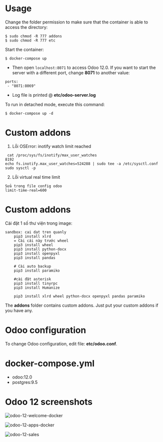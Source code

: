 # Usage

Change the folder permission to make sure that the container is able to access the directory:
```
$ sudo chmod -R 777 addons
$ sudo chmod -R 777 etc
```

Start the container:
```
$ docker-compose up
```



* Then open `localhost:8071` to access Odoo 12.0. If you want to start the server with a different port, change **8071** to another value:

```
ports:
 - "8071:8069"
```

* Log file is printed @ **etc/odoo-server.log**

To run in detached mode, execute this command:

```
$ docker-compose up -d
```

# Custom addons
 1. Lỗi OSError: inotify watch limit reached
 ```
  cat /proc/sys/fs/inotify/max_user_watches
 8192
 echo fs.inotify.max_user_watches=524288 | sudo tee -a /etc/sysctl.conf
 sudo sysctl -p
 ```
 
 2. Lỗi virtual real time limit
 ```
 Sửa trong file config odoo
 limit-time-real=600
 ```
# Custom addons
Cài đặt 1 số thư viện trong image:
```
sandbox: cai dat tren quanly
	pip3 install xlrd
	= Cài cái này trước wheel
	pip3 install wheel
	pip3 install python-docx
	pip3 install openpyxl
	pip3 install pandas
	
	# Cài auto backup
	pip3 install paramiko
	
	#cài đặt asterisk
	pip3 install tinyrpc
	pip3 install Humanize
	
	pip3 install xlrd wheel python-docx openpyxl pandas paramiko
```
The **addons** folder contains custom addons. Just put your custom addons if you have any.

# Odoo configuration

To change Odoo configuration, edit file: **etc/odoo.conf**.

# docker-compose.yml

* odoo:12.0
* postgres:9.5

# Odoo 12 screenshots

![odoo-12-welcome-docker](screenshots/odoo-12-welcome-screenshot.png)

![odoo-12-apps-docker](screenshots/odoo-12-apps-screenshot.png)

![odoo-12-sales](screenshots/odoo-12-sales-screen.png)
